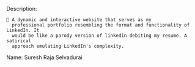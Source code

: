 Description:

     A dynamic and interactive website that serves as my
      professional portfolio resembling the format and functionality of LinkedIn. It
      would be like a parody version of linkedin debiting my resume. A satirical
      approach emulating LinkedIn's complexity.

Name: Suresh Raja Selvadurai
